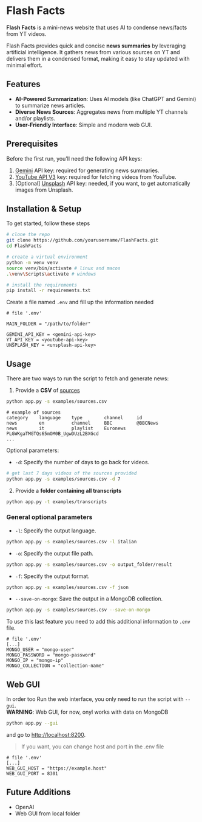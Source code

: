 # Flash Facts

**Flash Facts** is a mini-news website that uses AI to condense news/facts from YT videos.  

Flash Facts provides quick and concise **news summaries** by leveraging artificial intelligence. It gathers news from various sources on YT and delivers them in a condensed format, making it easy to stay updated with minimal effort.

## Features

- **AI-Powered Summarization**: Uses AI models (like ChatGPT and Gemini) to summarize news articles.
- **Diverse News Sources**: Aggregates news from multiple YT channels and/or playlists.
- **User-Friendly Interface**: Simple and modern web GUI.

## Prerequisites

Before the first run, you’ll need the following API keys:

1. [Gemini](https://google.it) API key: required for generating news summaries.
2. [YouTube API V3](https://google.it) key: required for fetching videos from YouTube.
3. [Optional] [Unsplash](https://google.it) API key: needed, if you want, to get automatically images from Unsplash.

## Installation & Setup

To get started, follow these steps

```sh
# clone the repo
git clone https://github.com/yourusername/FlashFacts.git
cd FlashFacts

# create a virtual environment
python -m venv venv
source venv/bin/activate # linux and macos
.\venv\Scripts\activate # windows

# install the requirements
pip install -r requirements.txt
```

Create a file named `.env` and fill up the information needed
```env
# file '.env'

MAIN_FOLDER = "/path/to/folder"

GEMINI_API_KEY = <gemini-api-key>
YT_API_KEY = <youtube-api-key>
UNSPLASH_KEY = <unsplash-api-key>
```

## Usage

There are two ways to run the script to fetch and generate news:

1. Provide a **CSV** of [sources](examples/sources.csv)
```bash
python app.py -s examples/sources.csv
```
```env
# example of sources
category    language    type        channel     id
news        en          channel     BBC         @BBCNews
news        it          playlist    Euronews    PLGWKgaTMGTQs65mOM0B_UgwDUzL2BXGcd
...
```
Optional parameters:
- `-d`: Specify the number of days to go back for videos.
```bash
# get last 7 days videos of the sources provided
python app.py -s examples/sources.csv -d 7
```

2. Provide a **folder containing all transcripts**
```bash
python app.py -t examples/transcripts
```

### General optional parameters
- `-l`: Specify the output language.
```sh
python app.py -s examples/sources.csv -l italian
```
- `-o`: Specify the output file path.
```sh
python app.py -s examples/sources.csv -o output_folder/result
```
- `-f`: Specify the output format.
```sh
python app.py -s examples/sources.csv -f json
```
- `--save-on-mongo`: Save the output in a MongoDB collection.
```sh
python app.py -s examples/sources.csv --save-on-mongo
```
To use this last feature you need to add this additional information to `.env` file.
```env
# file '.env'
[...]
MONGO_USER = "mongo-user"
MONGO_PASSWORD = "mongo-password"
MONGO_IP = "mongo-ip"
MONGO_COLLECTION = "collection-name"
```
## Web GUI
In order too Run the web interface, you only need to run the script with `--gui`.  
**WARNING**: Web GUI, for now, onyl works with data on MongoDB 
```bash
python app.py --gui
```
and go to [http://localhost:8200](http://localhost:8200).
> If you want, you can change host and port in the .env file
```env
# file '.env'
[...]
WEB_GUI_HOST = "https://example.host"
WEB_GUI_PORT = 8301
```

## Future Additions
- OpenAI
- Web GUI from local folder
